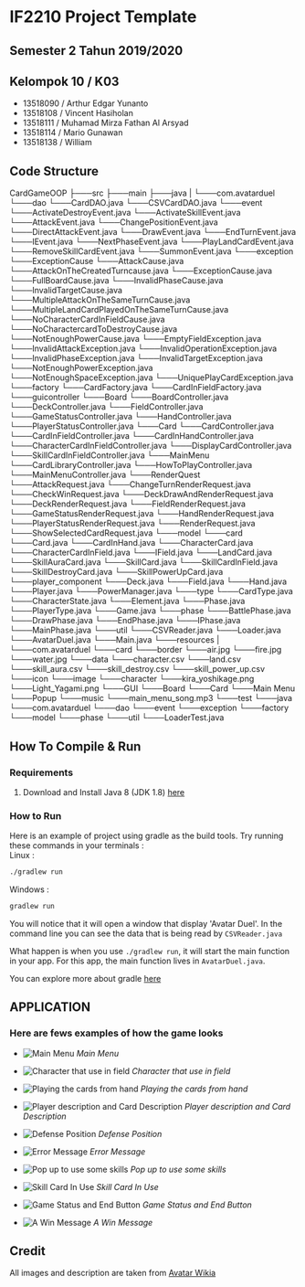 # IF2210 Project Template
## Semester 2 Tahun 2019/2020

## Kelompok 10 / K03
* 13518090 / Arthur Edgar Yunanto
* 13518108 / Vincent Hasiholan
* 13518111 / Muhamad Mirza Fathan Al Arsyad
* 13518114 / Mario Gunawan
* 13518138 / William

## Code Structure
CardGameOOP
├───src
├───main
    ├───java
    |   └───com.avatarduel
            └───dao
                └───CardDAO.java
                └───CSVCardDAO.java
            └───event
                └───ActivateDestroyEvent.java
                └───ActivateSkillEvent.java
                └───AttackEvent.java
                └───ChangePositionEvent.java
                └───DirectAttackEvent.java
                └───DrawEvent.java
                └───EndTurnEvent.java
                └───IEvent.java
                └───NextPhaseEvent.java
                └───PlayLandCardEvent.java
                └───RemoveSkillCardEvent.java
                └───SummonEvent.java
            └───exception
                └───ExceptionCause
                    └───AttackCause.java
                    └───AttackOnTheCreatedTurncause.java
                    └───ExceptionCause.java
                    └───FullBoardCause.java
                    └───InvalidPhaseCause.java
                    └───InvalidTargetCause.java
                    └───MultipleAttackOnTheSameTurnCause.java
                    └───MultipleLandCardPlayedOnTheSameTurnCause.java
                    └───NoCharacterCardInFieldCause.java
                    └───NoCharactercardToDestroyCause.java
                    └───NotEnoughPowerCause.java
                └───EmptyFieldException.java
                └───InvalidAttackException.java
                └───InvalidOperationException.java
                └───InvalidPhaseException.java
                └───InvalidTargetException.java
                └───NotEnoughPowerException.java
                └───NotEnoughSpaceException.java
                └───UniquePlayCardException.java
            └───factory
                └───CardFactory.java
                └───CardInFieldFactory.java
            └───guicontroller
                └───Board
                    └───BoardController.java
                    └───DeckController.java
                    └───FieldController.java
                    └───GameStatusController.java
                    └───HandController.java
                    └───PlayerStatusController.java
                └───Card
                    └───CardController.java
                    └───CardInFieldController.java
                    └───CardInHandController.java
                    └───CharacterCardInFieldController.java
                    └───DisplayCardController.java
                    └───SkillCardInFieldController.java
                └───MainMenu
                    └───CardLibraryController.java
                    └───HowToPlayController.java
                    └───MainMenuController.java
                └───RenderQuest
                    └───AttackRequest.java
                    └───ChangeTurnRenderRequest.java
                    └───CheckWinRequest.java
                    └───DeckDrawAndRenderRequest.java
                    └───DeckRenderRequest.java
                    └───FieldRenderRequest.java
                    └───GameStatusRenderRequest.java
                    └───HandRenderRequest.java
                    └───PlayerStatusRenderRequest.java
                    └───RenderRequest.java
                    └───ShowSelectedCardRequest.java
            └───model
                └───card
                    └───Card.java
                    └───CardInHand.java
                    └───CharacterCard.java
                    └───CharacterCardInField.java
                    └───IField.java
                    └───LandCard.java
                    └───SkillAuraCard.java
                    └───SkillCard.java
                    └───SkillCardInField.java
                    └───SkillDestroyCard.java
                    └───SkillPowerUpCard.java
                └───player_component
                    └───Deck.java
                    └───Field.java
                    └───Hand.java
                    └───Player.java
                    └───PowerManager.java
                └───type
                    └───CardType.java
                    └───CharacterState.java
                    └───Element.java
                    └───Phase.java
                    └───PlayerType.java
                └───Game.java
            └───phase
                └───BattlePhase.java
                └───DrawPhase.java
                └───EndPhase.java
                └───IPhase.java
                └───MainPhase.java
            └───util
                └───CSVReader.java
                └───Loader.java
            └───AvatarDuel.java
            └───Main.java
    └───resources
    |   └───com.avatarduel
           └───card
                └───border
                    └───air.jpg
                    └───fire.jpg
                    └───water.jpg
                └───data
                    └───character.csv
                    └───land.csv
                    └───skill_aura.csv
                    └───skill_destroy.csv
                    └───skill_power_up.csv
                └───icon
                └───image
            └───character
                └───kira_yoshikage.png
                └───Light_Yagami.png
            └───GUI
                └───Board
                └───Card
                └───Main Menu
                └───Popup
            └───music
                └───main_menu_song.mp3
└───test
    └───java
        └───com.avatarduel
            └───dao
            └───event
            └───exception
            └───factory
            └───model
            └───phase
            └───util
                └───LoaderTest.java

## How To Compile & Run

### Requirements
1. Download and Install Java 8 (JDK 1.8) [here](https://www.oracle.com/java/technologies/javase/javase-jdk8-downloads.html)

### How to Run
Here is an example of project using gradle as the build tools.
Try running these commands in your terminals : <br>
Linux : <br>
```bash
./gradlew run
```
Windows : <br>
```bash
gradlew run
```

You will notice that it will open a window that display 'Avatar Duel'.
In the command line you can see the data that is being read by `CSVReader.java`

What happen is when you use `./gradlew run`, it will start the main function in your app.
For this app, the main function lives in `AvatarDuel.java`.

You can explore more about gradle [here](https://guides.gradle.org/creating-new-gradle-builds/)

## APPLICATION
### Here are fews examples of how the game looks
* ![Main Menu](https://github.com/William9923/CardGameOOP/blob/master/src/main/resources/com/avatarduel/tampilan%20utama.jpg)
*Main Menu*

* ![Character that use in field](https://github.com/William9923/CardGameOOP/blob/master/src/main/resources/com/avatarduel/characterinfield.jpg)
*Character that use in field*

* ![Playing the cards from hand](https://github.com/William9923/CardGameOOP/blob/master/src/main/resources/com/avatarduel/mainin%20kartu%20dari%20tangan.jpg)
*Playing the cards from hand*

* ![Player description and Card Description](https://github.com/William9923/CardGameOOP/blob/master/src/main/resources/com/avatarduel/Player%20and%20card%20desc.jpg)
*Player description and Card Description*

* ![Defense Position](https://github.com/William9923/CardGameOOP/blob/master/src/main/resources/com/avatarduel/Defense%20Position.jpg)
*Defense Position*

* ![Error Message](https://github.com/William9923/CardGameOOP/blob/master/src/main/resources/com/avatarduel/error%20message.jpg)
*Error Message*

* ![Pop up to use some skills](https://github.com/William9923/CardGameOOP/blob/master/src/main/resources/com/avatarduel/Pop%20Up%20to%20use%20skill.jpg)
*Pop up to use some skills*

* ![Skill Card In Use](https://github.com/William9923/CardGameOOP/blob/master/src/main/resources/com/avatarduel/skill%20card%20in%20use.jpg)
*Skill Card In Use*

* ![Game Status and End Button](https://github.com/William9923/CardGameOOP/blob/master/src/main/resources/com/avatarduel/game%20status%20and%20end%20button.jpg)
*Game Status and End Button*

* ![A Win Message](https://github.com/William9923/CardGameOOP/blob/master/src/main/resources/com/avatarduel/win%20message.jpg)
*A Win Message*

## Credit
All images and description are taken from [Avatar Wikia](https://avatar.fandom.com/wiki/Avatar_Wiki)
